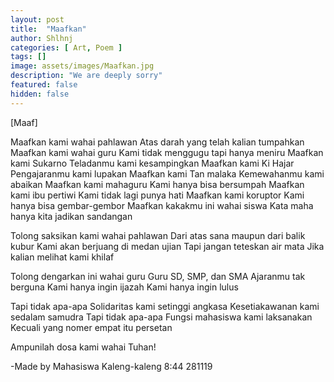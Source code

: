 ```yaml
---
layout: post
title:  "Maafkan"
author: Shlhnj
categories: [ Art, Poem ]
tags: []
image: assets/images/Maafkan.jpg
description: "We are deeply sorry"
featured: false
hidden: false
---
```


[Maaf]

Maafkan kami wahai pahlawan
Atas darah yang telah kalian tumpahkan
Maafkan kami wahai guru
Kami tidak menggugu tapi hanya meniru
Maafkan kami Sukarno
Teladanmu kami kesampingkan
Maafkan kami Ki Hajar
Pengajaranmu kami lupakan
Maafkan kami Tan malaka
Kemewahanmu kami abaikan
Maafkan kami mahaguru
Kami hanya bisa bersumpah
Maafkan kami ibu pertiwi
Kami tidak lagi punya hati
Maafkan kami koruptor
Kami hanya bisa gembar-gembor
Maafkan kakakmu ini wahai siswa
Kata maha hanya kita jadikan sandangan

Tolong saksikan kami wahai pahlawan
Dari atas sana maupun dari balik kubur
Kami akan berjuang di medan ujian
Tapi jangan teteskan air mata
Jika kalian melihat kami khilaf

Tolong dengarkan ini wahai guru
Guru SD, SMP, dan SMA
Ajaranmu tak berguna
Kami hanya ingin ijazah
Kami hanya ingin lulus

Tapi tidak apa-apa
Solidaritas kami setinggi angkasa
Kesetiakawanan kami sedalam samudra
Tapi tidak apa-apa
Fungsi mahasiswa kami laksanakan
Kecuali yang nomer empat itu persetan

Ampunilah dosa kami wahai Tuhan!



-Made by
Mahasiswa Kaleng-kaleng
8:44 281119
